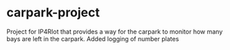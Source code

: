# carpark-project
Project for IP4RIot that provides a way for the carpark to monitor how many bays are left in the carpark.
Added logging of number plates
